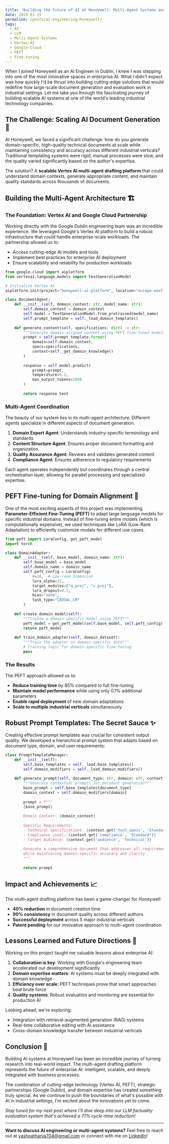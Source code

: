 ```yaml
---
title: 'Building the Future of AI at Honeywell: Multi-Agent Systems and LLM Innovation 🚀🤖'
date: 2025-01-15
permalink: /posts/ai-engineering-honeywell/
tags:
  - AI
  - LLM
  - Multi-Agent-Systems
  - Vertex-AI
  - Google-Cloud
  - PEFT
  - Fine-tuning
---
```


When I joined Honeywell as an AI Engineer in Dublin, I knew I was stepping into one of the most innovative spaces in enterprise AI. What I didn't expect was how quickly I'd be thrust into building cutting-edge solutions that would redefine how large-scale document generation and evaluation work in industrial settings. Let me take you through the fascinating journey of building scalable AI systems at one of the world's leading industrial technology companies.

## The Challenge: Scaling AI Document Generation 📄

At Honeywell, we faced a significant challenge: how do you generate domain-specific, high-quality technical documents at scale while maintaining consistency and accuracy across different industrial verticals? Traditional templating systems were rigid, manual processes were slow, and the quality varied significantly based on the author's expertise.

The solution? A **scalable Vertex AI multi-agent drafting platform** that could understand domain contexts, generate appropriate content, and maintain quality standards across thousands of documents.

## Building the Multi-Agent Architecture 🏗️

### The Foundation: Vertex AI and Google Cloud Partnership

Working directly with the Google Dublin engineering team was an incredible experience. We leveraged Google's Vertex AI platform to build a robust infrastructure that could handle enterprise-scale workloads. The partnership allowed us to:

- Access cutting-edge AI models and tools
- Implement best practices for enterprise AI deployment
- Ensure scalability and reliability for production workloads

```python
from google.cloud import aiplatform
from vertexai.language_models import TextGenerationModel

# Initialize Vertex AI
aiplatform.init(project="honeywell-ai-platform", location="europe-west1")

class DocumentAgent:
    def __init__(self, domain_context: str, model_name: str):
        self.domain_context = domain_context
        self.model = TextGenerationModel.from_pretrained(model_name)
        self.prompt_template = self._load_domain_template()
    
    def generate_content(self, specifications: dict) -> str:
        """Generate domain-aligned content using PEFT fine-tuned models"""
        prompt = self.prompt_template.format(
            domain=self.domain_context,
            specs=specifications,
            context=self._get_domain_knowledge()
        )
        
        response = self.model.predict(
            prompt=prompt,
            temperature=0.2,
            max_output_tokens=2048
        )
        
        return response.text
```

### Multi-Agent Coordination

The beauty of our system lies in its multi-agent architecture. Different agents specialize in different aspects of document generation:

1. **Domain Expert Agent**: Understands industry-specific terminology and standards
2. **Content Structure Agent**: Ensures proper document formatting and organization  
3. **Quality Assurance Agent**: Reviews and validates generated content
4. **Compliance Agent**: Ensures adherence to regulatory requirements

Each agent operates independently but coordinates through a central orchestration layer, allowing for parallel processing and specialized expertise.

## PEFT Fine-tuning for Domain Alignment 🎯

One of the most exciting aspects of this project was implementing **Parameter-Efficient Fine-Tuning (PEFT)** to adapt large language models for specific industrial domains. Instead of fine-tuning entire models (which is computationally expensive), we used techniques like LoRA (Low-Rank Adaptation) to efficiently customize models for different use cases.

```python
from peft import LoraConfig, get_peft_model
import torch

class DomainAdapter:
    def __init__(self, base_model, domain_name: str):
        self.base_model = base_model
        self.domain_name = domain_name
        self.peft_config = LoraConfig(
            r=16,  # Low-rank dimension
            lora_alpha=32,
            target_modules=["q_proj", "v_proj"],
            lora_dropout=0.1,
            bias="none",
            task_type="CAUSAL_LM"
        )
        
    def create_domain_model(self):
        """Create a domain-specific model using PEFT"""
        peft_model = get_peft_model(self.base_model, self.peft_config)
        return peft_model
    
    def train_domain_adapter(self, domain_dataset):
        """Train the adapter on domain-specific data"""
        # Training logic for domain-specific fine-tuning
        pass
```

### The Results

The PEFT approach allowed us to:
- **Reduce training time** by 85% compared to full fine-tuning
- **Maintain model performance** while using only 0.1% additional parameters
- **Enable rapid deployment** of new domain adaptations
- **Scale to multiple industrial verticals** simultaneously

## Robust Prompt Templates: The Secret Sauce ✨

Creating effective prompt templates was crucial for consistent output quality. We developed a hierarchical prompt system that adapts based on document type, domain, and user requirements:

```python
class PromptTemplateManager:
    def __init__(self):
        self.base_templates = self._load_base_templates()
        self.domain_modifiers = self._load_domain_modifiers()
        
    def generate_prompt(self, document_type: str, domain: str, context: dict) -> str:
        """Generate contextual prompts for document generation"""
        base_prompt = self.base_templates[document_type]
        domain_context = self.domain_modifiers[domain]
        
        prompt = f"""
        {base_prompt}
        
        Domain Context: {domain_context}
        
        Specific Requirements:
        - Technical Specifications: {context.get('tech_specs', 'Standard')}
        - Compliance Level: {context.get('compliance', 'Standard')}
        - Target Audience: {context.get('audience', 'Technical')}
        
        Generate a comprehensive document that addresses all requirements
        while maintaining domain-specific accuracy and clarity.
        """
        
        return prompt
```

## Impact and Achievements 📈

The multi-agent drafting platform has been a game-changer for Honeywell:

- **40% reduction** in document creation time
- **90% consistency** in document quality across different authors
- **Successful deployment** across 5 major industrial verticals
- **Patent pending** for our innovative approach to multi-agent coordination

## Lessons Learned and Future Directions 🔮

Working on this project taught me valuable lessons about enterprise AI:

1. **Collaboration is key**: Working with Google's engineering team accelerated our development significantly
2. **Domain expertise matters**: AI systems must be deeply integrated with domain knowledge
3. **Efficiency over scale**: PEFT techniques prove that smart approaches beat brute force
4. **Quality systems**: Robust evaluation and monitoring are essential for production AI

Looking ahead, we're exploring:
- Integration with retrieval-augmented generation (RAG) systems
- Real-time collaborative editing with AI assistance
- Cross-domain knowledge transfer between industrial verticals

## Conclusion 🎯

Building AI systems at Honeywell has been an incredible journey of turning research into real-world impact. The multi-agent drafting platform represents the future of enterprise AI: intelligent, scalable, and deeply integrated with business processes.

The combination of cutting-edge technology (Vertex AI, PEFT), strategic partnerships (Google Dublin), and domain expertise has created something truly special. As we continue to push the boundaries of what's possible with AI in industrial settings, I'm excited about the innovations yet to come.

*Stay tuned for my next post where I'll dive deep into our LLM factuality evaluation system that's achieved a 71% cycle-time reduction!*

---

**Want to discuss AI engineering or multi-agent systems?** Feel free to reach out at [yashpathania704@gmail.com](mailto:yashpathania704@gmail.com) or connect with me on [LinkedIn](https://linkedin.com/in/yashhere)!
